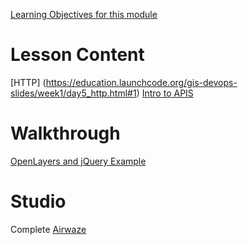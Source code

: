 [Learning Objectives for this module]()

# Lesson Content
[HTTP] (https://education.launchcode.org/gis-devops-slides/week1/day5_http.html#1)
[Intro to APIS](https://education.launchcode.org/gis-devops-slides/week1/day5_apis.html#1)

# Walkthrough
[OpenLayers and jQuery Example](../../walkthroughs/openlayers-http/)

# Studio
Complete [Airwaze](../../walkthroughs/airwaze)